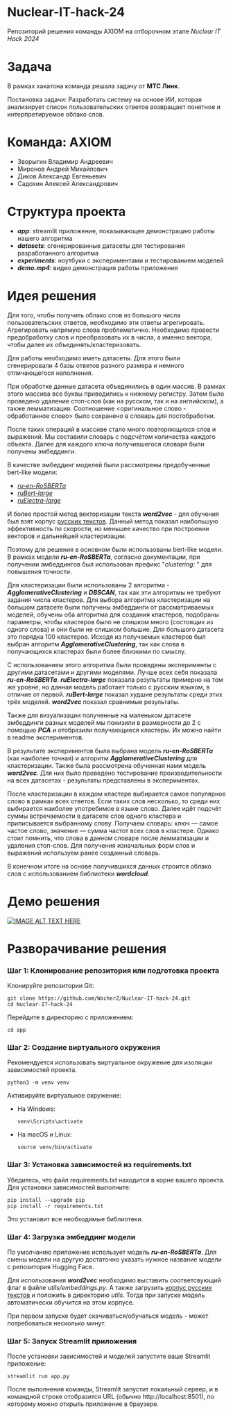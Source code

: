 # Nuclear-IT-hack-24
Репозиторий решения команды AXIOM на отборочном этапе _Nuclear IT Hack 2024_

# Задача

В рамках хакатона команда решала задачу от **МТС Линк**.

Постановка задачи: Разработать систему на основе ИИ, которая анализирует список пользовательских ответов возвращает понятное и интерпретируемое облако слов.

# Команда: AXIOM
- Зворыгин Владимир Андреевич
- Миронов Андрей Михайлович
- Диков Александр Евгеньевич
- Садохин Алексей Александрович
 
# Структура проекта
- **_app_**: streamlit приложение, показывающее демонстрацию работы нашего алгоритма
- **_datasets_**: сгенерированные датасеты для тестирования разработанного алгоритма
- **_experiments_**: ноутбуки с экспериментами и тестированием моделей
- **_demo.mp4_**: видео демонстрация работы приложения

# Идея решения

Для того, чтобы получить облако слов из большого числа пользовательских ответов, необходимо эти ответы агрегировать. Агрегировать напрямую слова проблематично. Необходимо провести предобработку слов и преобразовать их в числа, а именно вектора, чтобы далее их объединять/кластеризовать. 

Для работы необходимо иметь датасеты. Для этого были сгенерировали 4 базы ответов разного размера и немного отличающегося наполнения. 

При обработке данные датасета объединились в один массив. В рамках этого массива все буквы приводились к нижнему регистру. Затем было проведено удаление стоп-слов (как на русском, так и на английском), а также лемматизация. Соотношение <оригинальное слово - обработанное слово> было сохранено в словарь для постобработки.

После таких операций в массиве стало много повторяющихся слов и выражений. Мы составили словарь с подсчётом количества каждого объекта. Далее для каждого ключа получившегося словаря были получены эмбеддинги. 

В качестве эмбеддинг моделей были рассмотрены предобученные bert-like модели: 
- [_ru-en-RoSBERTa_](https://huggingface.co/ai-forever/ru-en-RoSBERTa)
- [_ruBert-large_](https://huggingface.co/ai-forever/ruBert-large)
- [_ruElectra-large_](https://huggingface.co/ai-forever/ruElectra-large)

И более простой метод векторизации текста **_word2vec_** - для обучения был взят корпус [русских текстов](https://huggingface.co/Word2vec/wikipedia2vec_ruwiki_20180420_300d). Данный метод показал наибольшую эффективность по скорости, но меньшее качество при построении векторов и дальнейшей кластеризации.

Поэтому для решения в основном были использованы bert-like модели. В рамках модели **_ru-en-RoSBERTa_**, согласно документации, при получении эмбеддингов был использован префикс "_clustering:_ " для повышения точности. 

Для кластеризации были использованы 2 алгоритма - _**AgglomerativeClustering**_ и _**DBSCAN**_, так как эти алгоритмы не требуют задания числа кластеров. Для выбора алгоритма кластеризации на большом датасете были получены эмбеддинги от рассматриваемых моделей, обучены оба алгоритма для создания кластеров, подобраны параметры, чтобы кластеров было не слишком много (состоящих из одного слова) и они были не слишком большие. Для большого датасета это порядка 100 кластеров. Исходя из получаемых кластеров был выбран алгоритм **_AgglomerativeClustering_**, так как слова в получающихся кластерах были более близкими по смыслу.  

С использованием этого алгоритма были проведены эксперименты с другими датасетами и другими моделями. Лучше всех себя показала _**ru-en-RoSBERTa**_. _**ruElectra-large**_ показала результаты примерно на том же уровне, но данная модель работает только с русским языком, в отличие от первой. _**ruBert-large**_ показал худшие результаты среди этих трёх моделей. _**word2vec**_ показал сравнимые результаты. 

Также для визуализации полученные на маленьком датасете эмбеддинги разных моделей мы понизили в размерности до 2 с помощью **_PCA_** и отобразили получающиеся кластеры. Их можно найти в readme экспериментов.   

В результате экспериментов была выбрана модель **_ru-en-RoSBERTa_** (как наиболее точная) и алгоритм **_AgglomerativeClustering_** для кластеризации. Также была рассмотрена обученная нами модель **_word2vec_**. Для них было проведено тестирование производительности на всех датасетах - результаты представлены в экспериментах.  

После кластеризации в каждом кластере выбирается самое популярное слово в рамках всех ответов. Если таких слов несколько, то среди них выбирается наиболее употребимое в языке слово. Далее идёт подсчёт суммы встречаемости в датасете слов одного кластера и приписывается выбранному слову. Получаем словарь: ключ — самое частое слово, значение — сумма частот всех слов в кластере. 
Однако стоит помнить, что слова в данном словаре после лемматизации и удаления стоп-слов. Для получения изначальных форм слов и выражений используем ранее созданный словарь.  

В конечном итоге на основе получившихся данных строится облако слов с использованием библиотеки _**wordcloud**_.

# Демо решения

[![IMAGE ALT TEXT HERE](https://img.youtube.com/vi/vRde3xHIVh8/0.jpg)](https://www.youtube.com/watch?v=vRde3xHIVh8)

# Разворачивание решения

### **Шаг 1: Клонирование репозитория или подготовка проекта**

Клонируйте репозитории Git:

```commandline
git clone https://github.com/WocherZ/Nuclear-IT-hack-24.git
cd Nuclear-IT-hack-24
```

Перейдите в директорию с приложением:

```commandline
cd app
```

### **Шаг 2: Создание виртуального окружения**

Рекомендуется использовать виртуальное окружение для изоляции зависимостей проекта.

```commandline
python3 -m venv venv
```

Активируйте виртуальное окружение:

- На Windows:
    ```commandline
    venv\Scripts\activate
    ```

- На macOS и Linux:
    ```commandline
    source venv/bin/activate
    ```

### **Шаг 3: Установка зависимостей из requirements.txt**

Убедитесь, что файл requirements.txt находится в корне вашего проекта. Для установки зависимостей выполните:

```commandline
pip install --upgrade pip
pip install -r requirements.txt
```

Это установит все необходимые библиотеки.

### **Шаг 4: Загрузка эмбеддинг модели**

По умолчанию приложение использует модель **_ru-en-RoSBERTa_**. Для смены модели на другую достаточно указать нужное название модели с репозитория Hugging Face.

Для использования **_word2vec_** необходимо выставить соответсвующий флаг в файле _utils/embeddings.py_. А также загрузить [корпус русских текстов](https://huggingface.co/Word2vec/wikipedia2vec_ruwiki_20180420_300d) и положить в директорию _utils_.
Тогда при запуске модель автоматически обучится на этом корпусе.

При первом запуске будет скачиваться/обучаться модель - может потребоваться несколько минут.

### **Шаг 5: Запуск Streamlit приложения**

После установки зависимостей и моделей запустите ваше Streamlit приложение:

```commandline
streamlit run app.py
```

После выполнения команды, Streamlit запустит локальный сервер, и в командной строке отобразится URL (обычно http://localhost:8501), по которому можно открыть приложение в браузере.
